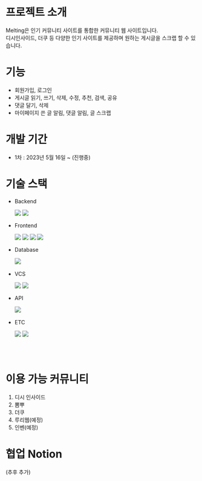 <!-- <p align="center"><img src="readmeimg/Logo.png" height="180px"></p> -->

# 프로젝트 소개
Melting은 인기 커뮤니티 사이트를 통합한 커뮤니티 웹 사이트입니다.<br>
디시인사이드, 더쿠 등 다양한 인기 사이트를 제공하며 원하는 게시글을 스크랩 할 수 있습니다.


# 기능
- 회원가입, 로그인
- 게시글 읽기, 쓰기, 삭제, 수정, 추천, 검색, 공유
- 댓글 달기, 삭제
- 마이페이지 쓴 글 알림, 댓글 알림, 글 스크랩

# 개발 기간
- 1차 : 2023년 5월 16일 ~ (진행중)


#  기술 스택
- <div>Backend </div>
&nbsp;&nbsp;&nbsp;&nbsp;&nbsp;
<img src="https://img.shields.io/badge/Spring-6DB33F?style=flat&logo=spring&logoColor=white">
<img src="https://img.shields.io/badge/SpringBoot-green?style=flat&logo=SpringBoot&logoColor=white"/>

- <div>Frontend </div>
&nbsp;&nbsp;&nbsp;&nbsp;&nbsp;
<img src="https://img.shields.io/badge/HTML-red?style=flat&logo=html5&logoColor=white"/>
<img src="https://img.shields.io/badge/CSS-blue?style=flat&logo=css3&logoColor=white"/>
<img src="https://img.shields.io/badge/JavaScript-yellow?style=flat&logo=JavaScript&logoColor=white"/>
<img src="https://img.shields.io/badge/jQuery-blue?style=flat&logo=jquery&logoColor=black"/>

- <div>Database </div>
&nbsp;&nbsp;&nbsp;&nbsp;&nbsp;
<img src="https://img.shields.io/badge/SQL Developer-F80000?style=flat&logo=oracle&logoColor=white">

- <div>VCS</div>
&nbsp;&nbsp;&nbsp;&nbsp;&nbsp;
<img src="https://img.shields.io/badge/Git-orange?style=flat&logo=git&logoColor=white"/>
<img src="https://img.shields.io/badge/github-black?style=flat&logo=github&logoColor=white"/>

- <div>API</div>
&nbsp;&nbsp;&nbsp;&nbsp;&nbsp;
<img src="https://img.shields.io/badge/kakao-yellow?style=flat&logo=kakaotalk&logoColor=black"/>

- <div>ETC</div>
&nbsp;&nbsp;&nbsp;&nbsp;&nbsp;
<img src="https://img.shields.io/badge/Notion-white?style=flat&logo=Notion&logoColor=black"/>
<img src="https://img.shields.io/badge/Figma-F24E1E?style=flat&logo=Figma&logoColor=white"/>

<br><br>

# 이용 가능 커뮤니티
1. 디시 인사이드
2. 뽐뿌
3. 더쿠
4. 루리웹(예정)
5. 인벤(예정)

# 협업 Notion
(추후 추가)
